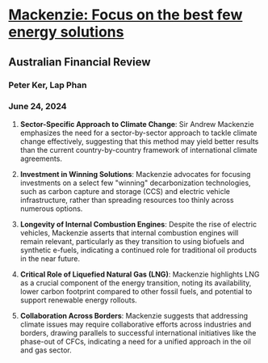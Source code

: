 # [Mackenzie: Focus on the best few energy solutions](https://advance.lexis.com/api/document?collection=news&id=urn:contentItem:6CBM-RYP1-JD34-V002-00000-00&context=1519360)
## Australian Financial Review
### Peter Ker, Lap Phan
### June 24, 2024

1. **Sector-Specific Approach to Climate Change**: Sir Andrew Mackenzie emphasizes the need for a sector-by-sector approach to tackle climate change effectively, suggesting that this method may yield better results than the current country-by-country framework of international climate agreements.

2. **Investment in Winning Solutions**: Mackenzie advocates for focusing investments on a select few "winning" decarbonization technologies, such as carbon capture and storage (CCS) and electric vehicle infrastructure, rather than spreading resources too thinly across numerous options.

3. **Longevity of Internal Combustion Engines**: Despite the rise of electric vehicles, Mackenzie asserts that internal combustion engines will remain relevant, particularly as they transition to using biofuels and synthetic e-fuels, indicating a continued role for traditional oil products in the near future.

4. **Critical Role of Liquefied Natural Gas (LNG)**: Mackenzie highlights LNG as a crucial component of the energy transition, noting its availability, lower carbon footprint compared to other fossil fuels, and potential to support renewable energy rollouts.

5. **Collaboration Across Borders**: Mackenzie suggests that addressing climate issues may require collaborative efforts across industries and borders, drawing parallels to successful international initiatives like the phase-out of CFCs, indicating a need for a unified approach in the oil and gas sector.